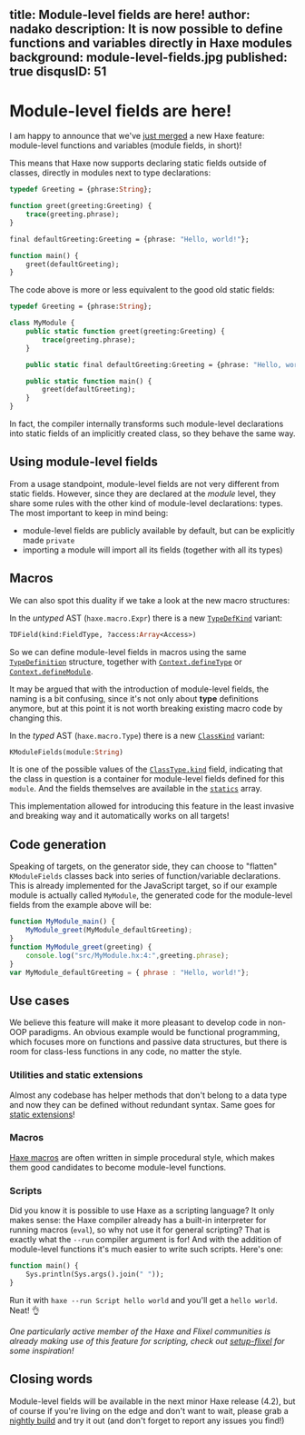 title: Module-level fields are here!
author: nadako
description: It is now possible to define functions and variables directly in Haxe modules
background: module-level-fields.jpg
published: true
disqusID: 51
---
# Module-level fields are here!

I am happy to announce that we've [just merged](https://github.com/HaxeFoundation/haxe/pull/8460) a new Haxe feature: module-level functions and variables (module fields, in short)!

This means that Haxe now supports declaring static fields outside of classes, directly in modules next to type declarations:

```haxe
typedef Greeting = {phrase:String};

function greet(greeting:Greeting) {
	trace(greeting.phrase);
}

final defaultGreeting:Greeting = {phrase: "Hello, world!"};

function main() {
	greet(defaultGreeting);
}
```

The code above is more or less equivalent to the good old static fields:

```haxe
typedef Greeting = {phrase:String};

class MyModule {
	public static function greet(greeting:Greeting) {
		trace(greeting.phrase);
	}

	public static final defaultGreeting:Greeting = {phrase: "Hello, world!"};

	public static function main() {
		greet(defaultGreeting);
	}
}
```

In fact, the compiler internally transforms such module-level declarations into static fields of an implicitly created class, so they behave the same way.

## Using module-level fields

From a usage standpoint, module-level fields are not very different from static fields. However, since they are declared at the *module* level, they share some rules with the other kind of module-level declarations: types. The most important to keep in mind being:

 - module-level fields are publicly available by default, but can be explicitly made `private`
 - importing a module will import all its fields (together with all its types)

## Macros

We can also spot this duality if we take a look at the new macro structures:

In the *untyped* AST (`haxe.macro.Expr`) there is a new [`TypeDefKind`](https://api.haxe.org/v/development/haxe/macro/TypeDefKind.html) variant:

```haxe
TDField(kind:FieldType, ?access:Array<Access>)
```

So we can define module-level fields in macros using the same [`TypeDefinition`](https://api.haxe.org/v/development/haxe/macro/TypeDefinition.html) structure, together with [`Context.defineType`](https://api.haxe.org/v/development/haxe/macro/Context.html#defineType) or [`Context.defineModule`](https://api.haxe.org/v/development/haxe/macro/Context.html#defineModule).

It may be argued that with the introduction of module-level fields, the naming is a bit confusing, since it's not only about **type** definitions anymore, but at this point it is not worth breaking existing macro code by changing this.

In the *typed* AST (`haxe.macro.Type`) there is a new [`ClassKind`](https://api.haxe.org/v/development/haxe/macro/ClassKind.html) variant:

```haxe
KModuleFields(module:String)
```

It is one of the possible values of the [`ClassType.kind`](https://api.haxe.org/v/development/haxe/macro/ClassType.html#kind) field, indicating that the class in question is a container for module-level fields defined for this `module`. And the fields themselves are available in the [`statics`](https://api.haxe.org/v/development/haxe/macro/ClassType.html#statics) array.

This implementation allowed for introducing this feature in the least invasive and breaking way and it automatically works on all targets!

## Code generation

Speaking of targets, on the generator side, they can choose to "flatten" `KModuleFields` classes back into series of function/variable declarations. This is already implemented for the JavaScript target, so if our example module is actually called `MyModule`, the generated code for the module-level fields from the example above will be:

```js
function MyModule_main() {
	MyModule_greet(MyModule_defaultGreeting);
}
function MyModule_greet(greeting) {
	console.log("src/MyModule.hx:4:",greeting.phrase);
}
var MyModule_defaultGreeting = { phrase : "Hello, world!"};
```

## Use cases

We believe this feature will make it more pleasant to develop code in non-OOP paradigms. An obvious example would be functional programming, which focuses more on functions and passive data structures, but there is room for class-less functions in any code, no matter the style.

### Utilities and static extensions

Almost any codebase has helper methods that don't belong to a data type and now they can be defined without redundant syntax. Same goes for [static extensions](https://haxe.org/manual/lf-static-extension.html)!

### Macros

[Haxe macros](https://haxe.org/manual/macro.html) are often written in simple procedural style, which makes them good candidates to become module-level functions.

### Scripts

Did you know it is possible to use Haxe as a scripting language? It only makes sense: the Haxe compiler already has a built-in interpreter for running macros (`eval`), so why not use it for general scripting? That is exactly what the `--run` compiler argument is for! And with the addition of module-level functions it's much easier to write such scripts. Here's one:

```haxe
function main() {
	Sys.println(Sys.args().join(" "));
}
```

Run it with `haxe --run Script hello world` and you'll get a `hello world`. Neat! 👌

*One particularly active member of the Haxe and Flixel communities is already making use of this feature for scripting, check out [setup-flixel](https://github.com/HaxeFlixel/setup-flixel) for some inspiration!*

## Closing words

Module-level fields will be available in the next minor Haxe release (4.2), but of course if you're living on the edge and don't want to wait, please grab a [nightly build](https://build.haxe.org/) and try it out (and don't forget to report any issues you find!)

